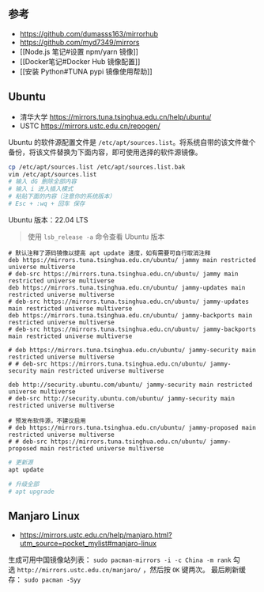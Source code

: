 ## 参考

- https://github.com/dumasss163/mirrorhub
- https://github.com/myd7349/mirrors
- [[Node.js 笔记#设置 npm/yarn 镜像]]
- [[Docker笔记#Docker Hub 镜像配置]]
- [[安装 Python#TUNA pypi 镜像使用帮助]]

## Ubuntu 

- 清华大学 https://mirrors.tuna.tsinghua.edu.cn/help/ubuntu/
- USTC https://mirrors.ustc.edu.cn/repogen/

Ubuntu 的软件源配置文件是 `/etc/apt/sources.list`。将系统自带的该文件做个备份，将该文件替换为下面内容，即可使用选择的软件源镜像。

```sh
cp /etc/apt/sources.list /etc/apt/sources.list.bak
vim /etc/apt/sources.list
# 输入 dG 删除全部内容
# 输入 i 进入插入模式
# 粘贴下面的内容（注意你的系统版本）
# Esc + :wq + 回车 保存
```

Ubuntu 版本：22.04 LTS
> 使用 `lsb_release -a` 命令查看 Ubuntu 版本
```properties
# 默认注释了源码镜像以提高 apt update 速度，如有需要可自行取消注释
deb https://mirrors.tuna.tsinghua.edu.cn/ubuntu/ jammy main restricted universe multiverse
# deb-src https://mirrors.tuna.tsinghua.edu.cn/ubuntu/ jammy main restricted universe multiverse
deb https://mirrors.tuna.tsinghua.edu.cn/ubuntu/ jammy-updates main restricted universe multiverse
# deb-src https://mirrors.tuna.tsinghua.edu.cn/ubuntu/ jammy-updates main restricted universe multiverse
deb https://mirrors.tuna.tsinghua.edu.cn/ubuntu/ jammy-backports main restricted universe multiverse
# deb-src https://mirrors.tuna.tsinghua.edu.cn/ubuntu/ jammy-backports main restricted universe multiverse

# deb https://mirrors.tuna.tsinghua.edu.cn/ubuntu/ jammy-security main restricted universe multiverse
# # deb-src https://mirrors.tuna.tsinghua.edu.cn/ubuntu/ jammy-security main restricted universe multiverse

deb http://security.ubuntu.com/ubuntu/ jammy-security main restricted universe multiverse
# deb-src http://security.ubuntu.com/ubuntu/ jammy-security main restricted universe multiverse

# 预发布软件源，不建议启用
# deb https://mirrors.tuna.tsinghua.edu.cn/ubuntu/ jammy-proposed main restricted universe multiverse
# # deb-src https://mirrors.tuna.tsinghua.edu.cn/ubuntu/ jammy-proposed main restricted universe multiverse
```

```sh
# 更新源
apt update

# 升级全部
# apt upgrade
```

## Manjaro Linux

- https://mirrors.ustc.edu.cn/help/manjaro.html?utm_source=pocket_mylist#manjaro-linux

生成可用中国镜像站列表：
`sudo pacman-mirrors -i -c China -m rank`
勾选 `http://mirrors.ustc.edu.cn/manjaro/` ，然后按 `OK` 键两次。
最后刷新缓存：
`sudo pacman -Syy`

